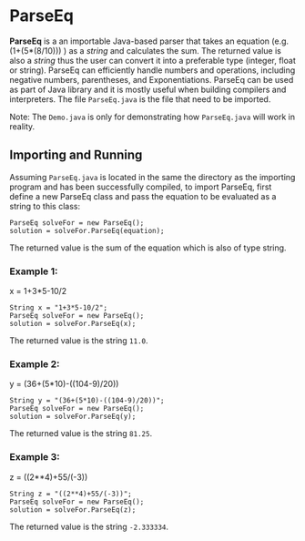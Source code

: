 # ParseEq

**ParseEq** is a an importable Java-based parser that takes an equation (e.g. (1+(5*(8/10))) ) as a *string* and calculates the sum. The returned value is also a *string* thus the user can convert it into a preferable type (integer, float or string). ParseEq can efficiently handle numbers and operations, including negative numbers, parentheses, and Exponentiations. ParseEq can be used as part of Java library and it is mostly useful when building compilers and interpreters. The file `ParseEq.java` is the file that need to be imported. 

Note: The `Demo.java` is only for demonstrating how `ParseEq.java` will work in reality. 

## Importing and Running 

Assuming `ParseEq.java` is located in the same the directory as the importing program and has been successfully compiled, to import ParseEq, first define a new ParseEq class and pass the equation to be evaluated as a string to this class:
```
ParseEq solveFor = new ParseEq();
solution = solveFor.ParseEq(equation);
```
The returned value is the sum of the equation which is also of type string. 

### Example 1:
x = 1+3*5-10/2
```
String x = "1+3*5-10/2";
ParseEq solveFor = new ParseEq();
solution = solveFor.ParseEq(x);
```

The returned value is the string `11.0`.

### Example 2:
y = (36+(5*10)-((104-9)/20))
```
String y = "(36+(5*10)-((104-9)/20))";
ParseEq solveFor = new ParseEq();
solution = solveFor.ParseEq(y);
```

The returned value is the string `81.25`.

### Example 3:
z = ((2**4)+55/(-3))
```
String z = "((2**4)+55/(-3))";
ParseEq solveFor = new ParseEq();
solution = solveFor.ParseEq(z);
```

The returned value is the string `-2.333334`.
